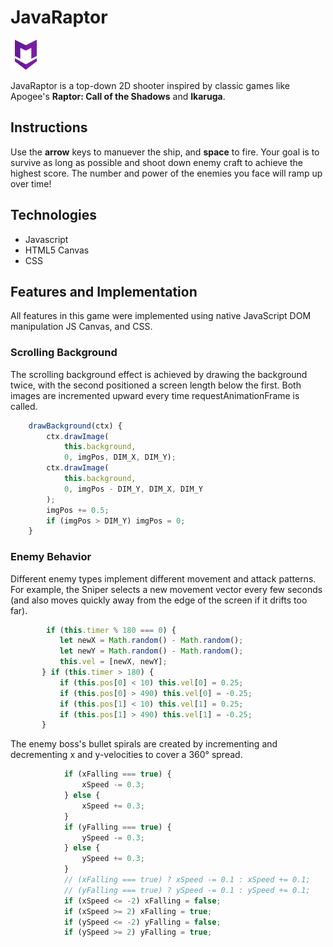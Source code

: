 # JavaRaptor

![alt text](https://github.com/adam-p/markdown-here/raw/master/src/common/images/icon48.png "Logo Title Text 1")

JavaRaptor is a top-down 2D shooter inspired by classic games like Apogee's **Raptor: Call of the Shadows** and **Ikaruga**.

## Instructions

Use the **arrow** keys to manuever the ship, and **space** to fire.  Your goal is to survive as long as possible and shoot down enemy craft to achieve the highest score.  The number and power of the enemies you face will ramp up over time!

## Technologies

- Javascript
- HTML5 Canvas
- CSS

## Features and Implementation

All features in this game were implemented using native JavaScript DOM manipulation JS Canvas, and CSS.

### Scrolling Background

The scrolling background effect is achieved by drawing the background twice, with the second positioned a screen length below the first.  Both images are incremented upward every time requestAnimationFrame is called.

```javascript
    drawBackground(ctx) {
        ctx.drawImage(
            this.background,
            0, imgPos, DIM_X, DIM_Y);
        ctx.drawImage(
            this.background,
            0, imgPos - DIM_Y, DIM_X, DIM_Y
        );
        imgPos += 0.5;
        if (imgPos > DIM_Y) imgPos = 0;
    }
 ```
 
 ### Enemy Behavior
 
 Different enemy types implement different movement and attack patterns.  For example, the Sniper selects a new movement vector every few seconds (and also moves quickly away from the edge of the screen if it drifts too far).
 
 ```javascript
         if (this.timer % 180 === 0) {
            let newX = Math.random() - Math.random();
            let newY = Math.random() - Math.random();
            this.vel = [newX, newY];
        } if (this.timer > 180) {
            if (this.pos[0] < 10) this.vel[0] = 0.25;
            if (this.pos[0] > 490) this.vel[0] = -0.25;
            if (this.pos[1] < 10) this.vel[1] = 0.25;
            if (this.pos[1] > 490) this.vel[1] = -0.25;
        }
 ```
 
The enemy boss's bullet spirals are created by incrementing and decrementing x and y-velocities to cover a 360° spread.

```javascript
            if (xFalling === true) {
                xSpeed -= 0.3;
            } else {
                xSpeed += 0.3;
            }
            if (yFalling === true) {
                ySpeed -= 0.3;
            } else {
                ySpeed += 0.3;
            }
            // (xFalling === true) ? xSpeed -= 0.1 : xSpeed += 0.1;
            // (yFalling === true) ? ySpeed -= 0.1 : ySpeed += 0.1;
            if (xSpeed <= -2) xFalling = false;
            if (xSpeed >= 2) xFalling = true;
            if (ySpeed <= -2) yFalling = false;
            if (ySpeed >= 2) yFalling = true;
```

